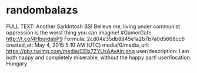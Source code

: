 # randombalazs

FULL TEXT: Another SarkIntosh BS! 
Believe me, living under communist oppression is the worst thing you can imagine! 
#GamerGate http://t.co/4HburdabP9
Formula: 2cd04e35db8845e1a2b7b7a0d5668cc6
created_at: May 4, 2015 5:10 AM (UTC)
media/0/media_url: https://pbs.twimg.com/media/CEIx7ZYUsAAvAln.png
user/description: I am both happy and completely miserable, without the happy part!
user/location: Hungary
